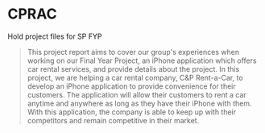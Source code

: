 # CPRAC
Hold project files for SP FYP

<blockquote>This project report aims to cover our group's experiences when working on our Final Year Project, an iPhone application which offers car rental services, and provide details about the project. In this project, we are helping a car rental company, C&P Rent-a-Car, to develop an iPhone application to provide convenience for their customers. The application will allow their customers to rent a car anytime and anywhere as long as they have their iPhone with them. With this application, the company is able to keep up with their competitors and remain competitive in their market.</blockquote>